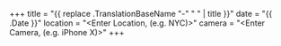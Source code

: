 +++
title = "{{ replace .TranslationBaseName "-" " " | title }}"
date = "{{ .Date }}"
location = "<Enter Location, (e.g. NYC)>"
camera = "<Enter Camera, (e.g. iPhone X)>"
+++
<img src="">
<!--more-->

<!--
<div class="container-fluid">
<div class="demo-gallery dark mrb35">
	<ul id="lightgallery" class="list-unstyled row">
	</ul>
</div>
</div>
-->
<div class="flexbin flexbin-margin">
</div>